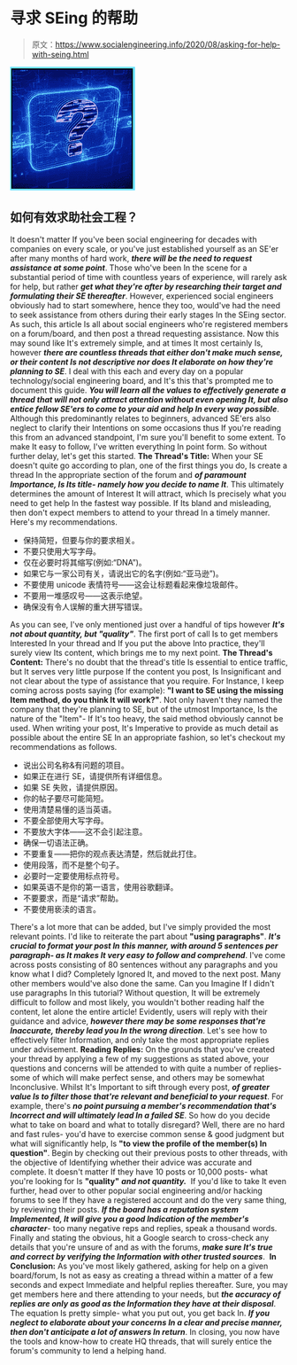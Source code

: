 # 寻求 SEing 的帮助

> 原文：<https://www.socialengineering.info/2020/08/asking-for-help-with-seing.html>

[![](img/5fb6956b4ca5cda7f208dc6b19d55dc5.png)](https://1.bp.blogspot.com/-TMtzj2-O4pE/XxVX6zXmHTI/AAAAAAAAkp0/y0tpkuCqMXko3jDGZeZPwZIqVZ8dll-2ACLcBGAsYHQ/s1600/Social%2BEngineering%2BHelp.%2Bwww.socialengineers.net.jpg)

## **如何有效求助社会工程？**

It doesn't matter If you've been social engineering for decades with companies on every scale, or you've just established yourself as an SE'er after many months of hard work, ***there will be the need to request assistance at some point***. Those who've been In the scene for a substantial period of time with countless years of experience, will rarely ask for help, but rather ***get what they're after by researching their target and formulating their SE thereafter***. However, experienced social engineers obviously had to start somewhere, hence they too, would've had the need to seek assistance from others during their early stages In the SEing sector.
  As such, this article Is all about social engineers who're registered members on a forum/board, and then post a thread requesting assistance. Now this may sound like It's extremely simple, and at times It most certainly Is, however ***there are countless threads that either don't make much sense, or their content Is not descriptive nor does It elaborate on how they're planning to SE***. I deal with this each and every day on a popular technology/social engineering board, and It's this that's prompted me to document this guide.
  ***You will learn all the values to effectively generate a thread that will not only attract attention without even opening It, but also entice fellow SE'ers to come to your aid and help In every way possible***. Although this predominantly relates to beginners, advanced SE'ers also neglect to clarify their Intentions on some occasions thus If you're reading this from an advanced standpoint, I'm sure you'll benefit to some extent. To make It easy to follow, I've written everything In point form. So without further delay, let's get this started.
  **The Thread's Title:**
  When your SE doesn't quite go according to plan, one of the first things you do, Is create a thread In the appropriate section of the forum and ***of paramount Importance, Is Its title- namely how you decide to name It***. This ultimately determines the amount of Interest It will attract, which Is precisely what you need to get help In the fastest way possible. If Its bland and misleading, then don't expect members to attend to your thread In a timely manner. Here's my recommendations.

*   保持简短，但要与你的要求相关。
*   不要只使用大写字母。
*   仅在必要时将其缩写(例如:“DNA”)。
*   如果它与一家公司有关，请说出它的名字(例如:“亚马逊”)。
*   不要使用 unicode 表情符号——这会让标题看起来像垃圾邮件。
*   不要用一堆感叹号——这表示绝望。
*   确保没有令人误解的重大拼写错误。

  As you can see, I've only mentioned just over a handful of tips however ***It's not about quantity, but "quality"***. The first port of call Is to get members Interested In your thread and If you put the above Into practice, they'll surely view Its content, which brings me to my next point.
  **The Thread's Content:**
  There's no doubt that the thread's title Is essential to entice traffic, but It serves very little purpose If the content you post, Is Insignificant and not clear about the type of assistance that you require. For Instance, I keep coming across posts saying (for example): **"I want to SE using the missing Item method, do you think It will work?"**. Not only haven't they named the company that they're planning to SE, but of the utmost Importance, Is the nature of the "Item"- If It's too heavy, the said method obviously cannot be used. When writing your post, It's Imperative to provide as much detail as possible about the entire SE In an appropriate fashion, so let's checkout my recommendations as follows.

*   说出公司名称&有问题的项目。
*   如果正在进行 SE，请提供所有详细信息。
*   如果 SE 失败，请提供原因。
*   你的帖子要尽可能简短。
*   使用清楚易懂的适当英语。
*   不要全部使用大写字母。
*   不要放大字体——这不会引起注意。
*   确保一切语法正确。
*   不要重复——把你的观点表达清楚，然后就此打住。
*   使用段落，而不是整个句子。
*   必要时一定要使用标点符号。
*   如果英语不是你的第一语言，使用谷歌翻译。
*   不要要求，而是“请求”帮助。
*   不要使用亵渎的语言。

  There's a lot more that can be added, but I've simply provided the most relevant points. I'd like to reiterate the part about **"using paragraphs"**. ***It's crucial to format your post In this manner, with around 5 sentences per paragraph- as It makes It very easy to follow and comprehend***. I've come across posts consisting of 80 sentences without any paragraphs and you know what I did? Completely Ignored It, and moved to the next post. Many other members would've also done the same.
  Can you Imagine If I didn't use paragraphs In this tutorial? Without question, It will be extremely difficult to follow and most likely, you wouldn't bother reading half the content, let alone the entire article! Evidently, users will reply with their guidance and advice, ***however there may be some responses that're Inaccurate, thereby lead you In the wrong direction***. Let's see how to effectively filter Information, and only take the most appropriate replies under advisement.
  **Reading Replies:**
  On the grounds that you've created your thread by applying a few of my suggestions as stated above, your questions and concerns will be attended to with quite a number of replies- some of which will make perfect sense, and others may be somewhat Inconclusive. Whilst It's Important to sift through every post, ***of greater value Is to filter those that're relevant and beneficial to your request***. For example, there's ***no point pursuing a member's recommendation that's Incorrect and will ultimately lead In a failed SE***.
  So how do you decide what to take on board and what to totally disregard? Well, there are no hard and fast rules- you'd have to exercise common sense & good judgment but what will significantly help, Is **"to view the profile of the member(s) In question"**. Begin by checking out their previous posts to other threads, with the objective of Identifying whether their advice was accurate and complete. It doesn't matter If they have 10 posts or 10,000 posts- what you're looking for Is **"quality"** ***and not quantity.*** 
  If you'd like to take It even further, head over to other popular social engineering and/or hacking forums to see If they have a registered account and do the very same thing, by reviewing their posts. ***If the board has a reputation system Implemented, It will give you a good Indication of the member's character***- too many negative reps and replies, speak a thousand words. Finally and stating the obvious, hit a Google search to cross-check any details that you're unsure of and as with the forums, ***make sure It's true and correct by verifying the Information with other trusted sources***. 
  **In Conclusion:**
  As you've most likely gathered, asking for help on a given board/forum, Is not as easy as creating a thread within a matter of a few seconds and expect Immediate and helpful replies thereafter. Sure, you may get members here and there attending to your needs, but ***the accuracy of replies are only as good as the Information they have at their disposal***. The equation Is pretty simple- what you put out, you get back In. ***If you neglect to elaborate about your concerns In a clear and precise manner, then don't anticipate a lot of answers In return***. In closing, you now have the tools and know-how to create HQ threads, that will surely entice the forum's community to lend a helping hand.
